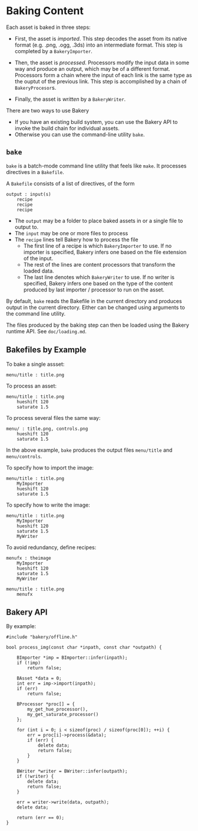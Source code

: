 Baking Content
==============

Each asset is baked in three steps:

* First, the asset is _imported_. This step decodes the asset from its
  native format (e.g. .png, .ogg, .3ds) into an intermediate format.
  This step is completed by a `BakeryImporter`.

* Then, the asset is _processed_. Processors modify the input data in
  some way and produce an output, which may be of a different format.
  Processors form a chain where the input of each link is the same type
  as the ouptut of the previous link.
  This step is accomplished by a chain of `BakeryProcesor`s. 

* Finally, the asset is _written_ by a `BakeryWriter`. 

There are two ways to use Bakery

* If you have an existing build system, you can use the Bakery API to
  invoke the build chain for individual assets.
* Otherwise you can use the command-line utility `bake`.

## `bake`

`bake` is a batch-mode command line utility that feels like `make`. 
It processes directives in a `Bakefile`. 

A `Bakefile` consists of a list of directives, of the form

    output : input(s)
        recipe
        recipe
        recipe

* The `output` may be a folder to place baked assets in or a single
  file to output to. 
* The `input` may be one or more files to process
* The `recipe` lines tell Bakery how to process the file
    * The first line of a recipe is which `BakeryImporter` to use. 
      If no importer is specified, Bakery infers one based on the
      file extension of the input.
    * The rest of the lines are content processors that transform
      the loaded data. 
    * The last line denotes which `BakeryWriter` to use. If no
      writer is specified, Bakery infers one based on the type of
      the content produced by last importer / processor to run on
      the asset.

By default, `bake` reads the Bakefile in the current directory and
produces output in the current directory. Either can be changed 
using arguments to the command line utility.

The files produced by the baking step can then be loaded using
the Bakery runtime API. See `doc/loading.md`.

## Bakefiles by Example

To bake a single assset:

    menu/title : title.png

To process an asset:

    menu/title : title.png
        hueshift 120
        saturate 1.5

To process several files the same way:

    menu/ : title.png, controls.png
        hueshift 120
        saturate 1.5

In the above example, `bake` produces the output files `menu/title` and
`menu/controls`.

To specify how to import the image:

    menu/title : title.png
        MyImporter
        hueshift 120
        saturate 1.5

To specify how to write the image:

    menu/title : title.png
        MyImporter
        hueshift 120
        saturate 1.5
        MyWriter

To avoid redundancy, define recipes:

    menufx : theimage
        MyImporter
        hueshift 120
        saturate 1.5
        MyWriter

    menu/title : title.png
        menufx

## Bakery API

By example:

    #include "bakery/offline.h"

    bool process_img(const char *inpath, const char *outpath) {

        BImporter *imp = BImporter::infer(inpath);
        if (!imp)
            return false;

        BAsset *data = 0;
        int err = imp->import(inpath);
        if (err)
            return false;

        BProcessor *proc[] = { 
            my_get_hue_processor(),
            my_get_saturate_processor()
        };

        for (int i = 0; i < sizeof(proc) / sizeof(proc[0]); ++i) {
            err = proc[i]->process(&data);
            if (err) {
                delete data;
                return false;
            }
        }

        BWriter *writer = BWriter::infer(outpath);
        if (!writer) {
            delete data;
            return false;
        }

        err = writer->write(data, outpath);
        delete data;

        return (err == 0);
    }

